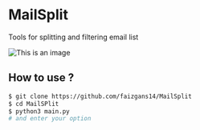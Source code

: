 # MailSplit
Tools for splitting and filtering email list

![This is an image](https://raw.githubusercontent.com/faizgans14/MailSplit/main/pict.png)

## How to use ?
```bash
$ git clone https://github.com/faizgans14/MailSplit
$ cd MailSPlit
$ python3 main.py
# and enter your option
```
